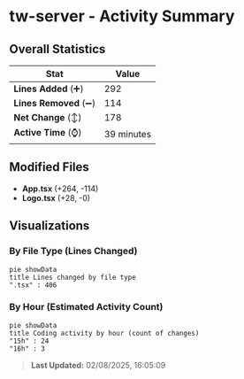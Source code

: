 # tw-server - Activity Summary 

## Overall Statistics

| Stat                   | Value                                                             |
| ---------------------- | ----------------------------------------------------------------- |
| **Lines Added** (➕)   | 292                                          |
| **Lines Removed** (➖) | 114                                        |
| **Net Change** (↕)    | 178                |
| **Active Time** (⌚)   | 39 minutes |


## Modified Files
- **App.tsx** (+264, -114)
- **Logo.tsx** (+28, -0)

## Visualizations

### By File Type (Lines Changed)

```mermaid
pie showData
title Lines changed by file type
".tsx" : 406
```

### By Hour (Estimated Activity Count)

```mermaid
pie showData
title Coding activity by hour (count of changes)
"15h" : 24
"16h" : 3
```


> **Last Updated:** 02/08/2025, 16:05:09